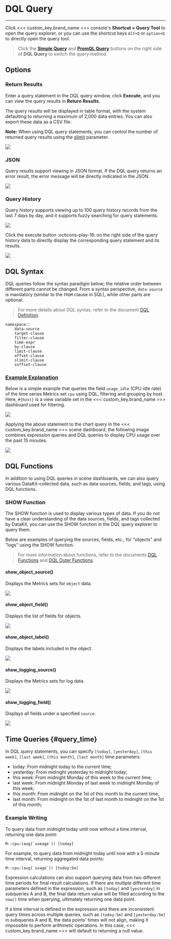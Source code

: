 # DQL Query
---

Click <<< custom_key.brand_name >>> console's **Shortcut > Query Tool** to open the query explorer, or you can use the shortcut keys `Alt+Q` or `option+Q` to directly open the query tool.


> Click the **[Simple Query](../scene/visual-chart/chart-query.md#simple)** and **[PromQL Query](../scene/visual-chart/chart-query.md#promql)** buttons on the right side of **DQL Query** to switch the query method.


## Options

### Return Results

Enter a query statement in the DQL query window, click **Execute**, and you can view the query results in **Return Results**.

The query results will be displayed in table format, with the system defaulting to returning a maximum of 2,000 data entries. You can also export these data as a CSV file.

**Note:** When using DQL query statements, you can control the number of returned query results using the [slimit](define.md#slimit) parameter.

![](img/3.dql_1.png)


### JSON

Query results support viewing in JSON format. If the DQL query returns an error result, the error message will be directly indicated in the JSON.

![](img/3.dql_3.png)

### Query History

Query history supports viewing up to 100 query history records from the last 7 days by day, and it supports fuzzy searching for query statements.

![](img/3.dql_4.png)

Click the execute button :octicons-play-16: on the right side of the query history data to directly display the corresponding query statement and its results.

![](img/3.dql_1.png)

## DQL Syntax

DQL queries follow the syntax paradigm below; the relative order between different parts cannot be changed. From a syntax perspective, `data-source` is mandatory (similar to the `FROM` clause in SQL), while other parts are optional.

> For more details about DQL syntax, refer to the document [DQL Definition](../dql/define.md).

```
namespace::
	data-source
	target-clause
	filter-clause
	time-expr
	by-clause
	limit-clause
	offset-clause
	slimit-clause
	soffset-clause
```

### <u>Example Explanation</u>

Below is a simple example that queries the field `usage_idle` (CPU idle rate) of the time series Metrics set `cpu` using DQL, filtering and grouping by host. Here, `#{host}` is a view variable set in the <<< custom_key.brand_name >>> dashboard used for filtering.

![](img/4.DQL_2.1.png)

Applying the above statement to the chart query in the <<< custom_key.brand_name >>> scene dashboard, the following image combines expression queries and DQL queries to display CPU usage over the past 15 minutes.

![](img/4.DQL_2.png)

## DQL Functions

In addition to using DQL queries in scene dashboards, we can also query various DataKit-collected data, such as data sources, fields, and tags, using DQL functions.

### SHOW Function

The SHOW function is used to display various types of data. If you do not have a clear understanding of the data sources, fields, and tags collected by DataKit, you can use the SHOW function in the DQL query explorer to query them.

Below are examples of querying the sources, fields, etc., for "objects" and "logs" using the SHOW function.

> For more information about functions, refer to the documents [DQL Functions](../dql/funcs.md) and [DQL Outer Functions](../dql/out-funcs.md).

#### show_object_source()

Displays the Metrics sets for `object` data.

![](img/3.dql_9.png)

#### show_object_field()

Displays the list of fields for objects.

![](img/3.dql_10.png)

#### show_object_label()

Displays the labels included in the object.

![](img/3.dql_11.png)

#### show_logging_source()

Displays the Metrics sets for log data.

![](img/3.dql_12.png)

#### show_logging_field()

Displays all fields under a specified `source`.

![](img/3.dql_13.png)


## Time Queries {#query_time}

In DQL query statements, you can specify `[today]`, `[yesterday]`, `[this week]`, `[last week]`, `[this month]`, `[last month]` time parameters.

- today: From midnight today to the current time;
- yesterday: From midnight yesterday to midnight today;
- this week: From midnight Monday of this week to the current time;
- last week: From midnight Monday of last week to midnight Monday of this week;
- this month: From midnight on the 1st of this month to the current time;
- last month: From midnight on the 1st of last month to midnight on the 1st of this month;

### Example Writing


To query data from midnight today until now without a time interval, returning one data point:

```
M::cpu:(avg(`useage`)) [today]
```


For example, to query data from midnight today until now with a 5-minute time interval, returning aggregated data points:

```
M::cpu:(avg(`usage`)) [today:5m]

```

Expression calculations can also support querying data from two different time periods for final result calculations. If there are multiple different time parameters defined in the expression, such as `[today]` and `[yesterday]` in subqueries A and B, the final data return value will be filled according to the `now()` time when querying, ultimately returning one data point.


If a time interval is defined in the expression and there are inconsistent query times across multiple queries, such as `[today:5m]` and `[yesterday:5m]` in subqueries A and B, the data points' times will not align, making it impossible to perform arithmetic operations. In this case, <<< custom_key.brand_name >>> will default to returning a null value.